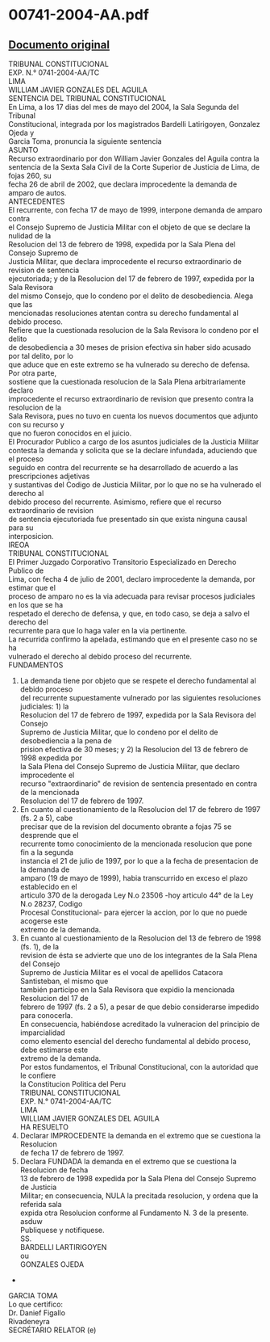 
00741-2004-AA.pdf
=================
  
[Documento original](https://tc.gob.pe/jurisprudencia/2005/00741-2004-AA.pdf)  
---  
TRIBUNAL CONSTITUCIONAL  
EXP. N.° 0741-2004-AA/TC  
LIMA  
WILLIAM JAVIER GONZALES DEL AGUILA  
SENTENCIA DEL TRIBUNAL CONSTITUCIONAL  
En Lima, a los 17 dias del mes de mayo del 2004, la Sala Segunda del Tribunal  
Constitucional, integrada por los magistrados Bardelli Latirigoyen, Gonzalez Ojeda y  
Garcia Toma, pronuncia la siguiente sentencia  
ASUNTO  
Recurso extraordinario por don William Javier Gonzales del Aguila contra la  
sentencia de la Sexta Sala Civil de la Corte Superior de Justicia de Lima, de fojas 260, su  
fecha 26 de abril de 2002, que declara improcedente la demanda de amparo de autos.  
ANTECEDENTES  
El recurrente, con fecha 17 de mayo de 1999, interpone demanda de amparo contra  
el Consejo Supremo de Justicia Militar con el objeto de que se declare la nulidad de la  
Resolucion del 13 de febrero de 1998, expedida por la Sala Plena del Consejo Supremo de  
Justicia Militar, que declara improcedente el recurso extraordinario de revision de sentencia  
ejecutoriada; y de la Resolucion del 17 de febrero de 1997, expedida por la Sala Revisora  
del mismo Consejo, que lo condeno por el delito de desobediencia. Alega que las  
mencionadas resoluciones atentan contra su derecho fundamental al debido proceso.  
Refiere que la cuestionada resolucion de la Sala Revisora lo condeno por el delito  
de desobediencia a 30 meses de prision efectiva sin haber sido acusado por tal delito, por lo  
que aduce que en este extremo se ha vulnerado su derecho de defensa. Por otra parte,  
sostiene que la cuestionada resolucion de la Sala Plena arbitrariamente declaro  
improcedente el recurso extraordinario de revision que presento contra la resolucion de la  
Sala Revisora, pues no tuvo en cuenta los nuevos documentos que adjunto con su recurso y  
que no fueron conocidos en el juicio.  
El Procurador Publico a cargo de los asuntos judiciales de la Justicia Militar  
contesta la demanda y solicita que se la declare infundada, aduciendo que el proceso  
seguido en contra del recurrente se ha desarrollado de acuerdo a las prescripciones adjetivas  
y sustantivas del Codigo de Justicia Militar, por lo que no se ha vulnerado el derecho al  
debido proceso del recurrente. Asimismo, refiere que el recurso extraordinario de revision  
de sentencia ejecutoriada fue presentado sin que exista ninguna causal para su  
interposicion.  
IREOA  
TRIBUNAL CONSTITUCIONAL  
El Primer Juzgado Corporativo Transitorio Especializado en Derecho Publico de  
Lima, con fecha 4 de julio de 2001, declaro improcedente la demanda, por estimar que el  
proceso de amparo no es la via adecuada para revisar procesos judiciales en los que se ha  
respetado el derecho de defensa, y que, en todo caso, se deja a salvo el derecho del  
recurrente para que lo haga valer en la via pertinente.  
La recurrida confirmo la apelada, estimando que en el presente caso no se ha  
vulnerado el derecho al debido proceso del recurrente.  
FUNDAMENTOS  
1. La demanda tiene por objeto que se respete el derecho fundamental al debido proceso  
del recurrente supuestamente vulnerado por las siguientes resoluciones judiciales: 1) la  
Resolucion del 17 de febrero de 1997, expedida por la Sala Revisora del Consejo  
Supremo de Justicia Militar, que lo condeno por el delito de desobediencia a la pena de  
prision efectiva de 30 meses; y 2) la Resolucion del 13 de febrero de 1998 expedida por  
la Sala Plena del Consejo Supremo de Justicia Militar, que declaro improcedente el  
recurso "extraordinario" de revision de sentencia presentado en contra de la mencionada  
Resolucion del 17 de febrero de 1997.  
2. En cuanto al cuestionamiento de la Resolucion del 17 de febrero de 1997 (fs. 2 a 5), cabe  
precisar que de la revision del documento obrante a fojas 75 se desprende que el  
recurrente tomo conocimiento de la mencionada resolucion que pone fin a la segunda  
instancia el 21 de julio de 1997, por lo que a la fecha de presentacion de la demanda de  
amparo (19 de mayo de 1999), habia transcurrido en exceso el plazo establecido en el  
articulo 370 de la derogada Ley N.o 23506 -hoy articulo 44° de la Ley N.o 28237, Codigo  
Procesal Constitucional- para ejercer la accion, por lo que no puede acogerse este  
extremo de la demanda.  
3. En cuanto al cuestionamiento de la Resolucion del 13 de febrero de 1998 (fs. 1), de la  
revision de ésta se advierte que uno de los integrantes de la Sala Plena del Consejo  
Supremo de Justicia Militar es el vocal de apellidos Catacora Santisteban, el mismo que  
también participo en la Sala Revisora que expidio la mencionada Resolucion del 17 de  
febrero de 1997 (fs. 2 a 5), a pesar de que debio considerarse impedido para conocerla.  
En consecuencia, habiéndose acreditado la vulneracion del principio de imparcialidad  
como elemento esencial del derecho fundamental al debido proceso, debe estimarse este  
extremo de la demanda.  
Por estos fundamentos, el Tribunal Constitucional, con la autoridad que le confiere  
la Constitucion Politica del Peru  
TRIBUNAL CONSTITUCIONAL  
EXP. N.° 0741-2004-AA/TC  
LIMA  
WILLIAM JAVIER GONZALES DEL AGUILA  
HA RESUELTO  
1. Declarar IMPROCEDENTE la demanda en el extremo que se cuestiona la Resolucion  
de fecha 17 de febrero de 1997.  
2. Declara FUNDADA la demanda en el extremo que se cuestiona la Resolucion de fecha  
13 de febrero de 1998 expedida por la Sala Plena del Consejo Supremo de Justicia  
Militar; en consecuencia, NULA la precitada resolucion, y ordena que la referida sala  
expida otra Resolucion conforme al Fundamento N. 3 de la presente.  
asduw  
Publiquese y notifiquese.  
SS.  
BARDELLI LARTIRIGOYEN  
ou  
GONZALES OJEDA  
-  
GARCIA TOMA  
Lo que certifico:  
Dr. Danief Figallo  
Rivadeneyra  
SECRÉTARIO RELATOR (e)